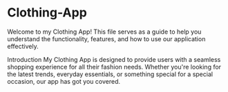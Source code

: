 # Clothing-App
Welcome to my Clothing App! This file serves as a guide to help you understand the functionality, features, and how to use our application effectively.

Introduction
My Clothing App is designed to provide users with a seamless shopping experience for all their fashion needs. Whether you're looking for the latest trends, everyday essentials, or something special for a special occasion, our app has got you covered.
